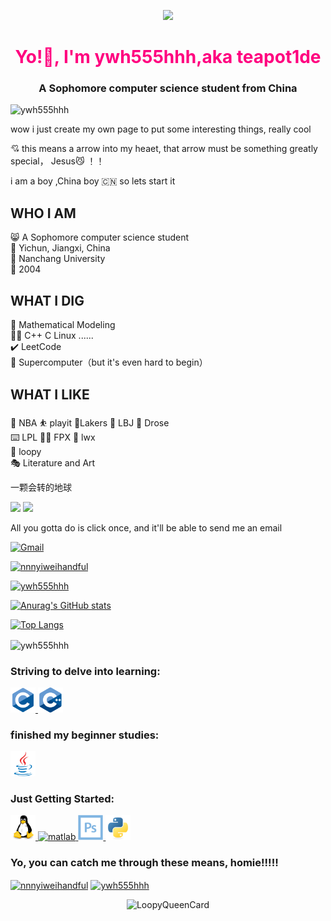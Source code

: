 <p align="center"><img src="https://i.imgur.com/A6bWGFl.gif"/></p>
 
 

 

 

<h1 align="center" style="color: #FF007F;">Yo!🤜, I'm ywh555hhh,aka teapot1de</h1>

 
<h3 align="center">A Sophomore computer science student from China</h3>

<p align="left"> <img src="https://komarev.com/ghpvc/?username=ywh555hhh&label=Profile%20views&color=0e75b6&style=flat" alt="ywh555hhh" /> </p>

wow i just create my own page to put some interesting things, really cool

💘 this means a arrow into my heaet, that arrow must be something greatly special， Jesus😼 ！！

i am a boy ,China boy 🇨🇳  so lets start it 



## WHO I AM

😸 A Sophomore computer science student  
📍 Yichun, Jiangxi, China  
🏫 Nanchang University  
🎂 2004  
## WHAT I DIG  
🔢 Mathematical Modeling  
👨‍💻 C++  C  Linux  ......  
✔️ LeetCode  
🧮 Supercomputer（but it's even hard to begin）


## WHAT I LIKE  
🏀 NBA ⛹ playit 💜Lakers 👑 LBJ 🌹 Drose  
⌨️ LPL 🐦‍🔥 FPX 🐶 lwx  
🦫 loopy  
🎭 Literature and Art











 一颗会转的地球
 
 <img src="https://github.com/TheDudeThatCode/TheDudeThatCode/blob/master/Assets/Earth.gif" width="24px">
 <img src="https://media.giphy.com/media/WUlplcMpOCEmTGBtBW/giphy.gif" width="30">

All you gotta do is click once, and it'll be able to send me an email

[![Gmail](https://img.shields.io/badge/-Gmail-c14438?style=flat&logo=Gmail&logoColor=white)](mailto:weihanyi668@gmail.com)

<p align="left"> <a href="https://twitter.com/nnnyiweihandful" target="blank"><img src="https://img.shields.io/twitter/follow/nnnyiweihandful?logo=twitter&style=for-the-badge" alt="nnnyiweihandful" /></a> </p>


<p align="left"> <a href="https://github.com/ryo-ma/github-profile-trophy"><img src="https://github-profile-trophy.vercel.app/?username=ywh555hhh" alt="ywh555hhh" /></a> </p>





[![Anurag's GitHub stats](https://github-readme-stats.vercel.app/api?username=ywh555hhh&count_private=true&show_icons=true&theme=rose)](https://github.com/ywh555hhh/github-readme-stats)

[![Top Langs](https://github-readme-stats.vercel.app/api/top-langs/?username=ywh555hhh&theme=rose)](https://github.com/anuraghazra/github-readme-stats)

<p><img align="center" src="https://github-readme-streak-stats.herokuapp.com/?user=ywh555hhh&theme=rose" alt="ywh555hhh" /></p>
<!-- 会的东西以及 正在学习的 东西-->



<h3 align="left">Striving to delve into learning:</h3>
<p align="left"> <a href="https://www.cprogramming.com/" target="_blank" rel="noreferrer"> <img src="https://raw.githubusercontent.com/devicons/devicon/master/icons/c/c-original.svg" alt="c" width="40" height="40"/> </a> <a href="https://www.w3schools.com/cpp/" target="_blank" rel="noreferrer"> <img src="https://raw.githubusercontent.com/devicons/devicon/master/icons/cplusplus/cplusplus-original.svg" alt="cplusplus" width="40" height="40"/> </a> <a href="https://www.java.com" target="_blank" rel="noreferrer"> </a> </p>



<h3 align="left">finished my beginner studies:</h3>
<p align="left"> <a href="https://www.cprogramming.com/" target="_blank" rel="noreferrer"> <img src="https://raw.githubusercontent.com/devicons/devicon/master/icons/java/java-original.svg" alt="java" width="40" height="40"/> </a> <a href="https://www.linux.org/" target="_blank" rel="noreferrer"> </a> </p>



<h3 align="left">Just Getting Started:</h3>
<p align="left"> <a href="https://www.cprogramming.com/" target="_blank" rel="noreferrer"> <img src="https://raw.githubusercontent.com/devicons/devicon/master/icons/linux/linux-original.svg" alt="linux" width="40" height="40"/> </a> <a href="https://www.mathworks.com/" target="_blank" rel="noreferrer"> <img src="https://upload.wikimedia.org/wikipedia/commons/2/21/Matlab_Logo.png" alt="matlab" width="40" height="40"/> </a> <a href="https://www.photoshop.com/en" target="_blank" rel="noreferrer"> <img src="https://raw.githubusercontent.com/devicons/devicon/master/icons/photoshop/photoshop-line.svg" alt="photoshop" width="40" height="40"/> </a> <a href="https://www.python.org" target="_blank" rel="noreferrer"> <img src="https://raw.githubusercontent.com/devicons/devicon/master/icons/python/python-original.svg" alt="python" width="40" height="40"/> </a> </p>

<!-- 联系方式 -->
<h3 align="left">Yo, you can catch me through these means, homie!!!!!</h3>
<p align="left">
<a href="https://twitter.com/nnnyiweihandful" target="_blank"><img align="center" src="https://raw.githubusercontent.com/rahuldkjain/github-profile-readme-generator/master/src/images/icons/Social/twitter.svg" alt="nnnyiweihandful" height="30" width="40" /></a>
<a href="https://leetcode.cn/u/ywh555hhh/" target="_blank"><img align="center" src="https://raw.githubusercontent.com/rahuldkjain/github-profile-readme-generator/master/src/images/icons/Social/leet-code.svg" alt="ywh555hhh" height="30" width="40" /></a>
</p>



<p align="center"><img src="homepage_media/LoopyQueenCard.gif" alt="LoopyQueenCard" width="300"></p>



<!--
**ywh555hhh/ywh555hhh** is a ✨ _special_ ✨ repository because its `README.md` (this file) appears on your GitHub profile.

Here are some ideas to get you started:

- 🔭 I’m currently working on ...
- 🌱 I’m currently learning ...
- 👯 I’m looking to collaborate on ...
- 🤔 I’m looking for help with ...
- 💬 Ask me about ...
- 📫 How to reach me: ...
- 😄 Pronouns: ...
- ⚡ Fun fact: ...
-->
